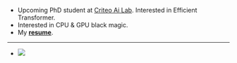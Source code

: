- Upcoming PhD student at [Criteo Ai Lab](https://ailab.criteo.com/). Interested in Efficient Transformer.
- Interested in CPU & GPU black magic.
- My [**resume**](https://drive.google.com/file/d/1rdGLby7vT8k_eqeCPHI7IOvEhvgSu5qU/view?usp=sharing).
---
- ![](https://komarev.com/ghpvc/?username=3outeille&color=blueviolet)
